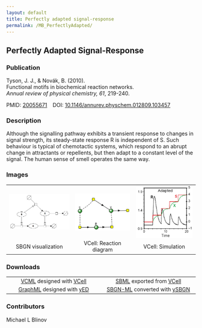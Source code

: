 ```yaml
---
layout: default
title: Perfectly adapted signal-response
permalink: /MB_PerfectlyAdapted/
---
```


## Perfectly Adapted Signal-Response

### Publication

Tyson, J. J., & Novák, B. (2010). 
<br>Functional motifs in biochemical reaction networks. 
<br><i>Annual review of physical chemistry, 61</i>, 219-240.

PMID:  [20055671](https://www.ncbi.nlm.nih.gov/pubmed/20055671) &ensp; DOI: [10.1146/annurev.physchem.012809.103457](https://doi.org/10.1146/annurev.physchem.012809.103457)

### Description

Although the signalling pathway exhibits a transient response to changes in signal strength, 
its steady-state response R is independent of S. Such behaviour is typical of chemotactic systems, 
which respond to an abrupt change in attractants or repellents, but then adapt to a constant level of the signal. 
The human sense of smell operates the same way. 

### Images

 <table> 
 <td align="center" width="300"> <a href="http://modelbricks.org/images/modelbricks/PerfectlyAdaptedSBGN.PNG"><img align="center" src="/images/modelbricks/PerfectlyAdaptedSBGN.PNG" width="400"/></a></td>
 <td align="center" width="300"><a href="https://modelbricks.github.io/images/modelbricks/PerfectlyAdaptedVcell.png"><img align="center" src="/images/modelbricks/PerfectlyAdaptedVcell.png" width="200"/></a></td>
 <td align="center" width="300"><a href="http://modelbricks.org/images/modelbricks/PerfectlyAdaptedResponse.PNG"><img align="center" src="/images/modelbricks/PerfectlyAdaptedResponse.PNG" width="150"/></a></td>
 <tr>
   <td align="center"> SBGN visualization</td>
  <td align="center"> VCell: Reaction diagram</td>
  <td align="center"> VCell: Simulation</td>
 </tr>
 </table>
 
### Downloads

 <table> 
 <td align="center"><a href="/modelbricks/Tyson_2003_1d.vcml">VCML</a> designed with <a href="http://vcell.org"> VCell</a>  </td> 
 <td align="center"><a href="/modelbricks/Tyson_2003_1d.xml">SBML</a> exported from <a href="http://vcell.org"> VCell</a>  </td>
 <tr>
    <td align="center" width="33%"><a href="/modelbricks/PerfectlyAdaptedSBGN.graphml">GraphML</a> designed with <a href="https://www.yworks.com/yed">yED</a></td>
    <td align="center" width="33%"><a href="/modelbricks/PerfectlyAdaptedSBGN.sbgn">SBGN-ML</a> converted with <a href="https://github.com/sbgn/ySBGN">ySBGN</a></td>
 </tr>
 </table>

### Contributors

Michael L Blinov
